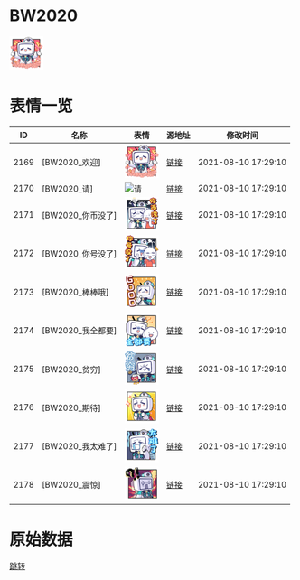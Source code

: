 # BW2020

<img src="./cover.png" height="60" alt="cover" />

# 表情一览

|ID|名称|表情|源地址|修改时间|
|----|----|----|----|----|
|2169|[BW2020_欢迎]|<img src="./pic/002169_%5BBW2020_欢迎%5D.png" height="60" alt="欢迎"/>|[链接](http://i0.hdslb.com/bfs/emote/ba2b81cdf3118c703c1ad4ef7e424087a33618cf.png)|2021-08-10 17:29:10|
|2170|[BW2020_请]|<img src="./pic/002170_%5BBW2020_请%5D.png" height="60" alt="请"/>|[链接](http://i0.hdslb.com/bfs/emote/d775ba5c6f6f58ee272c869a58dd7dae1d1e9355.png)|2021-08-10 17:29:10|
|2171|[BW2020_你币没了]|<img src="./pic/002171_%5BBW2020_你币没了%5D.png" height="60" alt="你币没了"/>|[链接](http://i0.hdslb.com/bfs/emote/b89e1742ac98ecdc37dbe08b3f01459ba83ca116.png)|2021-08-10 17:29:10|
|2172|[BW2020_你号没了]|<img src="./pic/002172_%5BBW2020_你号没了%5D.png" height="60" alt="你号没了"/>|[链接](http://i0.hdslb.com/bfs/emote/46031209d17352d86821d5eab36e8a82c6e87e1c.png)|2021-08-10 17:29:10|
|2173|[BW2020_棒棒哦]|<img src="./pic/002173_%5BBW2020_棒棒哦%5D.png" height="60" alt="棒棒哦"/>|[链接](http://i0.hdslb.com/bfs/emote/9c88ffb02d2e2904ca682871584f3b3a696c2348.png)|2021-08-10 17:29:10|
|2174|[BW2020_我全都要]|<img src="./pic/002174_%5BBW2020_我全都要%5D.png" height="60" alt="我全都要"/>|[链接](http://i0.hdslb.com/bfs/emote/36408633cf896e73451b59ea1c87382aedfa1bd6.png)|2021-08-10 17:29:10|
|2175|[BW2020_贫穷]|<img src="./pic/002175_%5BBW2020_贫穷%5D.png" height="60" alt="贫穷"/>|[链接](http://i0.hdslb.com/bfs/emote/ea42044e11e949ff221c7746db766e75378ac9eb.png)|2021-08-10 17:29:10|
|2176|[BW2020_期待]|<img src="./pic/002176_%5BBW2020_期待%5D.png" height="60" alt="期待"/>|[链接](http://i0.hdslb.com/bfs/emote/9ce557b7630660ea80b313f0acfcae8b12c12114.png)|2021-08-10 17:29:10|
|2177|[BW2020_我太难了]|<img src="./pic/002177_%5BBW2020_我太难了%5D.png" height="60" alt="我太难了"/>|[链接](http://i0.hdslb.com/bfs/emote/efb76d2fa70ee51382f90f239fe65a98cc13c5b5.png)|2021-08-10 17:29:10|
|2178|[BW2020_震惊]|<img src="./pic/002178_%5BBW2020_震惊%5D.png" height="60" alt="震惊"/>|[链接](http://i0.hdslb.com/bfs/emote/8a1eef67bd3ede9bc29fbd76e9a8df091403d108.png)|2021-08-10 17:29:10|

# 原始数据

[跳转](./raw.json)

